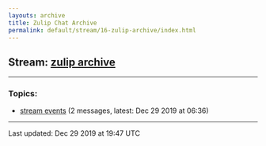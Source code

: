 ```yaml
---
layouts: archive
title: Zulip Chat Archive
permalink: default/stream/16-zulip-archive/index.html
---
```


## Stream: [zulip archive](https://chdinesh1089.github.io/default/stream/16-zulip-archive/index.html)
---

### Topics:

* [stream events](topic/stream.20events.html) (2 messages, latest: Dec 29 2019 at 06:36)

<hr><p>Last updated: Dec 29 2019 at 19:47 UTC</p>